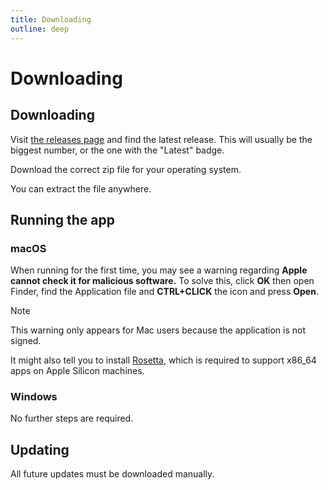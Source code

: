 ```yaml
---
title: Downloading
outline: deep
---
```


# Downloading

## Downloading

Visit [the releases page](https://github.com/toommyliu/vexed/releases) and find the latest release. This will usually be the biggest number, or the one with the "Latest" badge.

Download the correct zip file for your operating system.

You can extract the file anywhere.

## Running the app

### macOS

When running for the first time, you may see a warning regarding **Apple cannot check it for malicious software.** To solve this, click **OK** then open Finder, find the Application file and **CTRL+CLICK** the icon and press **Open**.

> [!NOTE]
> This warning only appears for Mac users because the application is not signed.

It might also tell you to install [Rosetta](https://support.apple.com/en-us/102527), which is required
to support x86_64 apps on Apple Silicon machines.

### Windows

No further steps are required.

## Updating

All future updates must be downloaded manually.